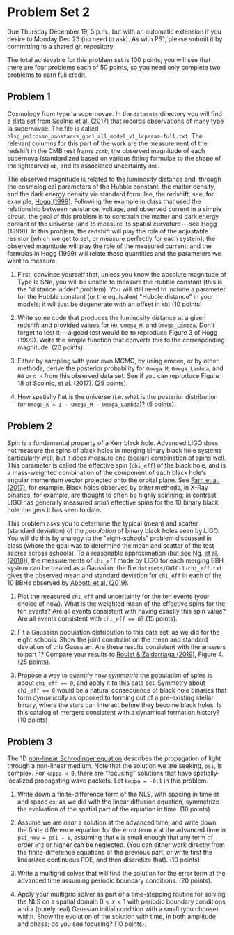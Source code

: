 # Problem Set 2

Due Thursday December 19, 5 p.m., but with an automatic extension if you desire
to Monday Dec 23 (no need to ask).  As with PS1, please submit it by committing
to a shared git repository.

The total achievable for this problem set is 100 points; you will see that there
are four problems each of 50 points, so you need only complete two problems to
earn full credit.

## Problem 1

Cosmology from type Ia supernovae.  In the `datasets` directory you will find a
data set from [Scolnic et al. (2017)](https://arxiv.org/abs/1710.00845) that
records observations of many type Ia supernovae.  The file is called
`hlsp_ps1cosmo_panstarrs_gpc1_all_model_v1_lcparam-full.txt`.  The relevant
columns for this part of the work are the measurement of the redshift in the CMB
rest frame `zcmb`, the observed magnitude of each supernova (standardized based
on various fitting formulae to the shape of the lightcurve) `mb`, and its
associated uncertainty `dmb`.

The observed magnitude is related to the luminosity distance and, through the
cosmological parameters of the Hubble constant, the matter density, and the dark
energy density via standard formulae, the redshift; see, for example, [Hogg
(1999)](https://arxiv.org/abs/astro-ph/9905116).  Following the example in class
that used the relationship between resistance, voltage, and observed current in
a simple circuit, the goal of this problem is to constrain the matter and dark
energy contant of the universe (and to measure its spatial curvature---see Hogg
(1999)).  In this problem, the redshift will play the role of the adjustable
resistor (which we get to set, or measure perfectly for each system); the
observed magnitude will play the role of the measured current; and the formulas
in Hogg (1999) will relate these quantities and the parameters we want to
measure.

1. First, convince yourself that, unless you know the absolute magnitude of Type
Ia SNe, you will be unable to measure the Hubble constant (this is the "distance
ladder" problem).  You will still need to include a parameter for the Hubble
constant (or the equivalent "Hubble distance" in your models; it will just be
degenerate with an offset in `mb`)  (10 points)

1. Write some code that produces the luminosity distance at a given redshift and provided values for `H0`, `Omega_M`, and `Omega_Lambda`.  Don't forget to test it---a good test would be to reproduce Figure 3 of Hogg (1999).  Write the simple function that converts this to the corresponding magnitude.  (20 points).

1. Either by sampling with your own MCMC, by using emcee, or by other methods,
derive the posterior probability for `Omega_M`, `Omega_Lambda`, and `H0` or
`d_H` from this observed data set.  See if you can reproduce Figure 18 of Scolnic, et al. (2017).  (25 points).

1. How spatially flat is the universe (i.e. what is the posterior distribution for `Omega_K = 1 - Omega_M - Omega_Lambda`)?  (5 points).

## Problem 2

Spin is a fundamental property of a Kerr black hole.  Advanced LIGO does not
measure the spins of black holes in merging binary black hole systems
particularly well, but it does measure one (scalar) combination of spins well.
This parameter is called the effective spin (`chi_eff`) of the black hole, and
is a mass-weighted combination of the component of each black hole's angular
momentum vector projected onto the orbital plane.  See [Farr, et al.
(2017)](https://arxiv.org/abs/1706.01385), for example.  Black holes observed by
other methods, in X-Ray binaries, for example, are thought to often be highly
spinning; in contrast, LIGO has generally measured *small* effective spins for
the 10 binary black hole mergers it has seen to date.

This problem asks you to determine the typical (mean) and scatter (standard
deviation) of the *population* of binary black holes seen by LIGO.  You will do
this by analogy to the "eight-schools" problem discussed in class (where the
goal was to determine the mean and scatter of the test scores across schools).
To a reasonable approximation (but see [Ng, et al.
(2018)](https://arxiv.org/abs/1805.03046)), the measurements of `chi_eff` made
by LIGO for each merging BBH system can be treated as a Gaussian; the file
`datasets/GWTC-1-chi_eff.txt` gives the observed mean and standard deviation for
`chi_eff` in each of the 10 BBHs observed by [Abbott, et al.
(2019)](https://arxiv.org/abs/1811.12940).

1. Plot the measured `chi_eff` and uncertainty for the ten events (your choice of how).  What is the weighted mean of the effective spins for the ten events?  Are all events consistent with having exactly this spin value?  Are all events consistent with `chi_eff == 0`?  (15 points).

1. Fit a Gaussian population distribution to this data set, as we did for the eight schools.  Show the joint constraint on the mean and standard deviation of this Gaussian.  Are these results consistent with the answers to part 1?  Compare your results to [Roulet & Zaldarriaga (2019)](https://arxiv.org/abs/1806.10610), Figure 4.  (25 points).

1. Propose a way to quantify how *symmetric* the population of spins is about
`chi_eff == 0`, and apply it to this data set.  Symmetry about `chi_eff == 0`
would be a natural consequence of black hole binaries that form *dynamically* as
opposed to forming out of a pre-existing stellar binary, where the stars can
interact before they become black holes.  Is this catalog of mergers consistent with a dynamical formation history?  (10 points)

## Problem 3

The 1D [non-linear Schrodinger equation](https://en.wikipedia.org/wiki/Nonlinear_Schr%C3%B6dinger_equation) describes the propagation of light through a non-linear medium.  Note that the solution we are seeking, `psi`, is complex.  For `kappa < 0`, there are "focusing" solutions that have spatially-localized propagating wave packets.  Let `kappa = -0.1` in this problem.  

1. Write down a finite-difference form of the NLS, with spacing in time `dt` and space `dx`; as we did with the linear diffusion equation, symmetrize the evaluation of the spatial part of the equation in time.  (10 points)

1. Assume we are *near* a solution at the advanced time, and write down the finite difference equation for the error term `e` at the advanced time in `psi_new = psi - e`, assuming that `e` is small enough that any term of order `e^2` or higher can be neglected.  (You can either work directly from the finite-difference equations of the previous part, or write first the linearized continuous PDE, and then discretize that).  (10 points)  

1. Write a multigrid solver that will find the solution for the error term at the advanced time assuming periodic boundary conditions.  (20 points).

1. Apply your multigrid solver as part of a time-stepping routine for solving the NLS on a spatial domain $0 < x < 1$ with periodic boundary conditions and a (purely real) Gaussian initial condition with a small (you choose) width.  Show the evolution of the solution with time, in both amplitude and phase; do you see focusing? (10 points).
